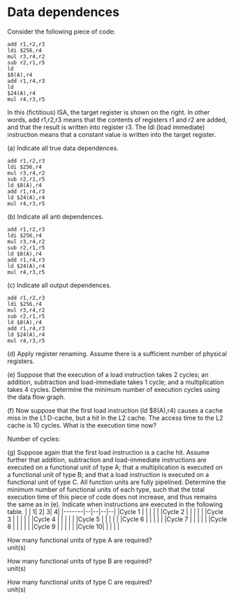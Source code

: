# Data dependences

Consider the following piece of code:
```
add r1,r2,r3
ldi $256,r4
mul r3,r4,r2
sub r2,r1,r5
ld
$8(A),r4
add r1,r4,r3
ld
$24(A),r4
mul r4,r3,r5
```

In this (fictitious) ISA, the target register is shown on the right. In other words,
add r1,r2,r3 means that the contents of registers r1 and r2 are added, and that the result
is written into register r3. The ldi (load immediate) instruction means that a constant value is
written into the target register.

(a) Indicate all true data dependences.
```
add r1,r2,r3
ldi $256,r4
mul r3,r4,r2
sub r2,r1,r5
ld $8(A),r4
add r1,r4,r3
ld $24(A),r4
mul r4,r3,r5
```

(b) Indicate all anti dependences.
```
add r1,r2,r3
ldi $256,r4
mul r3,r4,r2
sub r2,r1,r5
ld $8(A),r4
add r1,r4,r3
ld $24(A),r4
mul r4,r3,r5
```

(c) Indicate all output dependences.
```
add r1,r2,r3
ldi $256,r4
mul r3,r4,r2
sub r2,r1,r5
ld $8(A),r4
add r1,r4,r3
ld $24(A),r4
mul r4,r3,r5
```

(d) Apply register renaming. Assume there is a sufficient number of physical registers.

(e) Suppose that the execution of a load instruction takes 2 cycles; an addition, subtraction and
load-immediate takes 1 cycle; and a multiplication takes 4 cycles. Determine the minimum
number of execution cycles using the data flow graph.

(f) Now suppose that the first load instruction (ld $8(A),r4) causes a cache miss in the L1
D-cache, but a hit in the L2 cache. The access time to the L2 cache is 10 cycles. What is the
execution time now?

Number of cycles:

(g) Suppose again that the first load instruction is a cache hit. Assume further that addition,
subtraction and load-immediate instructions are executed on a functional unit of type A; that a
multiplication is executed on a functional unit of type B; and that a load instruction is executed
on a functional unit of type C. All function units are fully pipelined. Determine the minimum
number of functional units of each type, such that the total execution time of this piece of code
does not increase, and thus remains the same as in (e). Indicate when instructions are executed in
the following table.
|       | 1| 2| 3| 4|
|-------|--|--|--|--|
|Cycle 1 |  |  |  |  |
|Cycle 2 |  |  |  |  |
|Cycle 3 |  |  |  |  |
|Cycle 4 |  |  |  |  |
|Cycle 5 |  |  |  |  |
|Cycle 6 |  |  |  |  |
|Cycle 7 |  |  |  |  |
|Cycle 8 |  |  |  |  |
|Cycle 9 |  |  |  |  |
|Cycle 10|  |  |  |  |

How many functional units of type A are required? \
unit(s)

How many functional units of type B are required? \
unit(s)

How many functional units of type C are required? \
unit(s)
